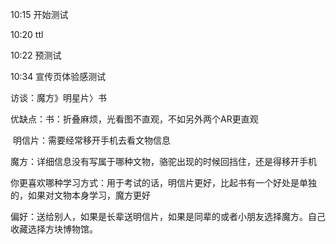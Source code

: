 10:15 开始测试

10:20 ttl

10:22 预测试

10:34 宣传页体验感测试

访谈：魔方》明星片〉书



优缺点：书：折叠麻烦，光看图不直观，不如另外两个AR更直观

​				明信片：需要经常移开手机去看文物信息

​				魔方：详细信息没有写属于哪种文物，骆驼出现的时候回挡住，还是得移开手机

你更喜欢哪种学习方式：用于考试的话，明信片更好，比起书有一个好处是单独的，如果对文物本身学习，魔方更好



偏好：送给别人，如果是长辈送明信片，如果是同辈的或者小朋友选择魔方。自己收藏选择方块博物馆。

